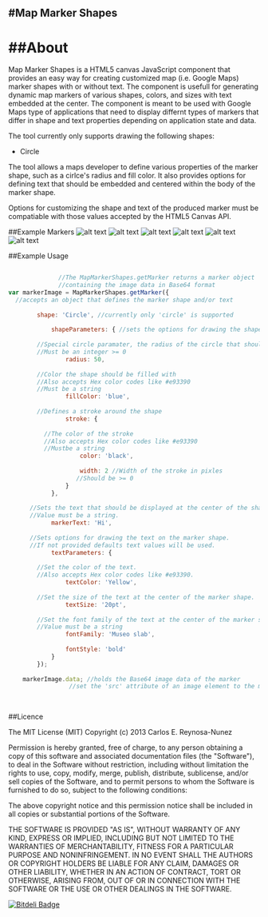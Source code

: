 #Map Marker Shapes
-----------------
##About
====================
Map Marker Shapes is a HTML5 canvas JavaScript component that provides an easy way for creating customized map (i.e. Google Maps) marker shapes with or without text.
The component is usefull for generating dynamic map markers of various shapes, colors, and sizes with text embedded at the center.
The component is meant to be used with Google Maps type of applications that need to display differnt types of markers that differ in shape
and text properties depending on application state and data.

The tool currently only supports drawing the following shapes:

* Circle

The tool allows a maps developer to define various properties of the marker shape, such as a cirlce's radius and fill color. 
It also provides options for defining text that should be embedded and centered within the body of the marker shape. 

Options for customizing the shape and text of the produced marker must be compatiable with those values accepted by the HTML5 Canvas API.


##Example Markers
![alt text](http://ecs.fullerton.edu/~raveash/projects/maps-marker-shapes/resources/examples/Example5.png "Medium circle marker  with stroke and with two character letters")
![alt text](http://ecs.fullerton.edu/~raveash/projects/maps-marker-shapes/resources/examples/Example4.png "Medium circle marker with stroke and with one character number")
![alt text](http://ecs.fullerton.edu/~raveash/projects/maps-marker-shapes/resources/examples/Example6.png "Large circle marker with stroke and with no characters")
![alt text](http://ecs.fullerton.edu/~raveash/projects/maps-marker-shapes/resources/examples/Example1.png "Medium circle marker without stroke and with two character numbers")
![alt text](http://ecs.fullerton.edu/~raveash/projects/maps-marker-shapes/resources/examples/Example2.png "Small circle marker without stroke and with two chracter letters")
![alt text](http://ecs.fullerton.edu/~raveash/projects/maps-marker-shapes/resources/examples/Example3.png "Extra small circle marker without stroke and characters")

##Example Usage

```javascript

              //The MapMarkerShapes.getMarker returns a marker object
              //containing the image data in Base64 format
var markerImage = MapMarkerShapes.getMarker({
  //accepts an object that defines the marker shape and/or text
  
    	shape: 'Circle', //currently only 'circle' is supported
      
			shapeParameters: { //sets the options for drawing the shape
      
        //Special circle paramater, the radius of the circle that should be drawn
        //Must be an integer >= 0
				radius: 50, 
        
        //Color the shape should be filled with
        //Also accepts Hex color codes like #e93390
        //Must be a string
				fillColor: 'blue', 
        
        //Defines a stroke around the shape                 
				stroke: {
        
          //The color of the stroke
          //Also accepts Hex color codes like #e93390
          //Mustbe a string
					color: 'black', 
                          
					width: 2 //Width of the stroke in pixles
                   //Should be >= 0 
				}
			},
      
      //Sets the text that should be displayed at the center of the shape.
      //Value must be a string.
			markerText: 'Hi', 
      
      //Sets options for drawing the text on the marker shape.
      //If not provided defaults text values will be used.                 
			textParameters: {  
        
        //Set the color of the text.
        //Also accepts Hex color codes like #e93390.
				textColor: 'Yellow', 
        
        //Set the size of the text at the center of the marker shape.                    
				textSize: '20pt', 
        
        //Set the font family of the text at the center of the marker shape.
        //Value must be a string
				fontFamily: 'Museo slab', 
        
				fontStyle: 'bold' 
			}
		});
    
    markerImage.data; //holds the Base64 image data of the marker
                 //set the 'src' attribute of an image element to the marker.data value
    
    
```


##Licence
 
The MIT License (MIT)
Copyright (c) 2013 Carlos E. Reynosa-Nunez

Permission is hereby granted, free of charge, to any person obtaining a copy of this software and associated documentation files (the "Software"), to deal in the Software without restriction, including without limitation the rights to use, copy, modify, merge, publish, distribute, sublicense, and/or sell copies of the Software, and to permit persons to whom the Software is furnished to do so, subject to the following conditions:

The above copyright notice and this permission notice shall be included in all copies or substantial portions of the Software.

THE SOFTWARE IS PROVIDED "AS IS", WITHOUT WARRANTY OF ANY KIND, EXPRESS OR IMPLIED, INCLUDING BUT NOT LIMITED TO THE WARRANTIES OF MERCHANTABILITY, FITNESS FOR A PARTICULAR PURPOSE AND NONINFRINGEMENT. IN NO EVENT SHALL THE AUTHORS OR COPYRIGHT HOLDERS BE LIABLE FOR ANY CLAIM, DAMAGES OR OTHER LIABILITY, WHETHER IN AN ACTION OF CONTRACT, TORT OR OTHERWISE, ARISING FROM, OUT OF OR IN CONNECTION WITH THE SOFTWARE OR THE USE OR OTHER DEALINGS IN THE SOFTWARE.



[![Bitdeli Badge](https://d2weczhvl823v0.cloudfront.net/carlos-reynosa/map-marker-shapes/trend.png)](https://bitdeli.com/free "Bitdeli Badge")

